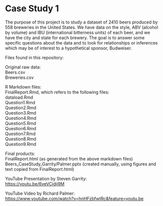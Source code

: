 # Case Study 1  

The purpose of this project is to study a dataset of 2410 beers produced by 558 
breweries in the United States.  We have data on the style, ABV (alcohol by volume)
and IBU (international bitterness units) of each beer, and we have the city
and state for each brewery.  The goal is to answer some specific questions 
about the data and to look for relationships or inferences which may be of
interest to a hypothetical sponsor, Budweiser.

Files found in this repository:

Original raw data:  
Beers.csv  
Breweries.csv  

R Markdown files:  
FinalReport.Rmd, which refers to the following files:  
dataload.Rmd  
Question1.Rmd  
Question2.Rmd  
Question3.Rmd  
Question4.Rmd  
Question5.Rmd  
Question6.Rmd  
Question7.Rmd  
Question8.Rmd  
Question9.Rmd  

Final products:  
FinalReport.html (as generated from the above markdown files)  
Beers_CaseStudy_Garrity/Palmer.pptx (created manually, using figures and text copied from FinalReport.html)

YouTube Presentation by Steven Garrity:  
https://youtu.be/6veVCjdij9M

YouTube Video by Richard Palmer:  
https://www.youtube.com/watch?v=hnHFzbfwtRc&feature=youtu.be  
